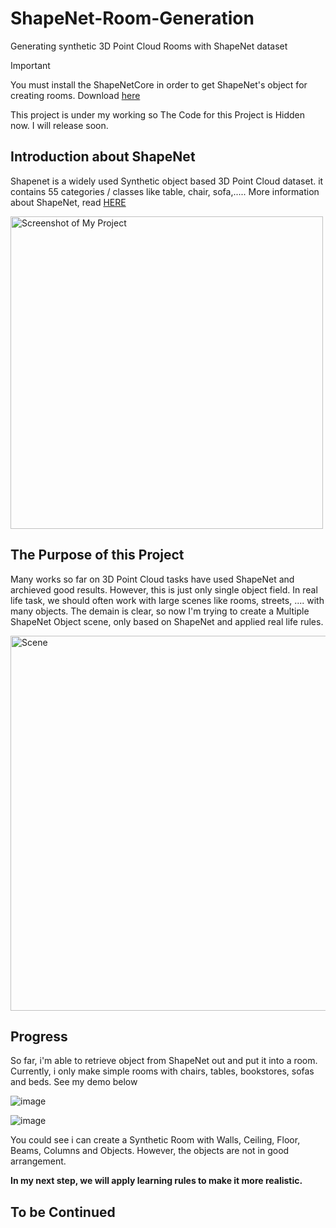 # ShapeNet-Room-Generation
Generating synthetic 3D Point Cloud Rooms with ShapeNet dataset

> [!IMPORTANT]
> You must install the ShapeNetCore in order to get ShapeNet's object for creating rooms. Download [here](https://drive.google.com/file/d/1N-hPfbb3GOJy541hKW4lMu9A7W6btY_y/view?usp=sharing)
>
> This project is under my working so The Code for this Project is Hidden now. I will release soon.

## Introduction about ShapeNet
Shapenet is a widely used Synthetic object based 3D Point Cloud dataset. it contains 55 categories / classes like table, chair, sofa,..... More information about ShapeNet, read [HERE](https://paperswithcode.com/paper/shapenet-an-information-rich-3d-model)

<img src="https://cseweb.ucsd.edu/~shz338/images/shapenet.jpg" width="500" alt="Screenshot of My Project">

## The Purpose of this Project
Many works so far on 3D Point Cloud tasks have used ShapeNet and archieved good results. However, this is just only single object field.
In real life task, we should often work with large scenes like rooms, streets, .... with many objects.
The demain is clear, so now I'm trying to create a Multiple ShapeNet Object scene, only based on ShapeNet and applied real life rules.

<img src="https://i.ytimg.com/vi/RHHFC2UaZtQ/maxresdefault.jpg" width="600" alt="Scene">

## Progress
So far, i'm able to retrieve object from ShapeNet out and put it into a room. Currently, i only make simple rooms with chairs, tables, bookstores, sofas and beds. See my demo below

![image](https://github.com/WinerDeCoder/ShapeNet-Room-Generation/assets/136697023/9cb284ef-98c0-43ee-9018-5689e67e9169)

![image](https://github.com/WinerDeCoder/ShapeNet-Room-Generation/assets/136697023/8ff8ddb6-d7a5-4d3f-ae75-d5830c6d15b5)


You could see i can create a Synthetic Room with Walls, Ceiling, Floor, Beams, Columns and Objects. However, the objects are not in good arrangement.


**In my next step, we will apply learning rules to make it more realistic.**

## To be Continued
